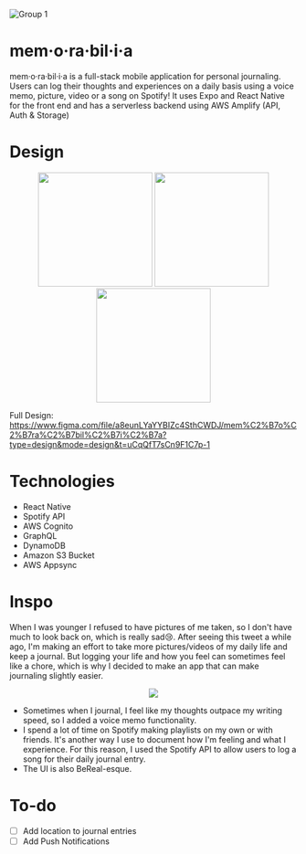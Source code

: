 ![Group 1](https://github.com/salvinax/memorabilia/assets/113158430/6f450fe3-2959-4033-9edb-a92899d6d5de)

# mem·o·ra·bil·i·a

mem·o·ra·bil·i·a is a full-stack mobile application for personal journaling. Users can log their thoughts and experiences on a daily basis using a voice memo, picture, video or a song on Spotify! It uses Expo and React Native for the front end and has a serverless backend using AWS Amplify (API, Auth & Storage)

# Design

<p align="center">
<img src="https://github.com/salvinax/memorabilia/assets/113158430/f30f14ef-b8e7-46e2-8fa3-91207ff629d4" width=200/>
<img src="https://github.com/salvinax/memorabilia/assets/113158430/c492fff0-b182-4eef-af79-e141c821d5a9" width=200/>
<img src="https://github.com/salvinax/memorabilia/assets/113158430/cc6f143c-f338-419e-84d9-17cd6751aa55" width=200/>
</p>

Full Design: https://www.figma.com/file/a8eunLYaYYBIZc4SthCWDJ/mem%C2%B7o%C2%B7ra%C2%B7bil%C2%B7i%C2%B7a?type=design&mode=design&t=uCqQfT7sCn9F1C7p-1

# Technologies

<ul>

  <li>React Native</li>
   <li>Spotify API</li>
    <li>AWS Cognito</li>
    <li>GraphQL</li>
    <li> DynamoDB</li>
     <li> Amazon S3 Bucket</li>
     <li> AWS Appsync</li>
</ul>

# Inspo

When I was younger I refused to have pictures of me taken, so I don't have much to look back on, which is really sad😢. After seeing this tweet a while ago, I'm making an effort to take more pictures/videos of my daily life and keep a journal. But logging your life and how you feel can sometimes feel like a chore, which is why I decided to make an app that can make journaling slightly easier.

<p align="center">
<img src="https://github.com/salvinax/memorabilia/assets/113158430/8b56c218-be7d-48be-a35f-cb4d52712243"/>
</p>

<ul>
  <li>Sometimes when I journal, I feel like my thoughts outpace my writing speed, so I added a voice memo functionality.</li>
   <li>I spend a lot of time on Spotify making playlists on my own or with friends. It's another way I use to document how I'm feeling and what I experience. For this reason, I used the Spotify API to allow users to log a song for their daily journal entry.</li>
    <li> The UI is also BeReal-esque.</li>
</ul>

# To-do

- [ ] Add location to journal entries
- [ ] Add Push Notifications
